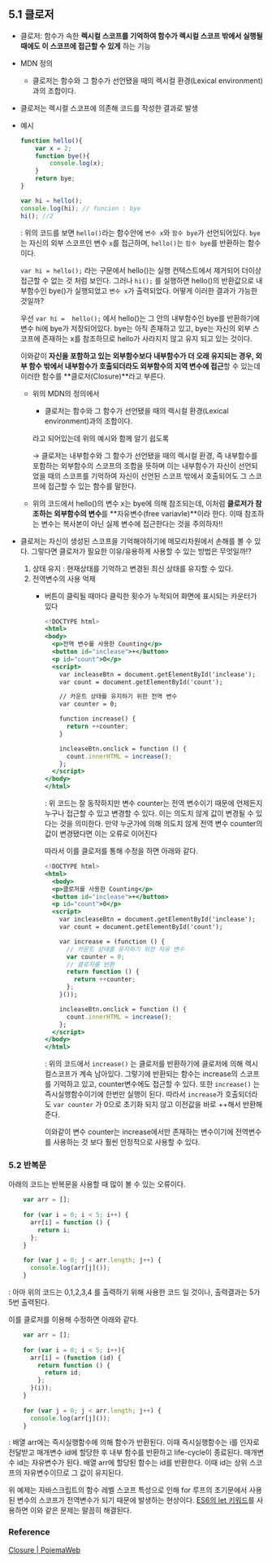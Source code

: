 ## 5.1 클로저

- 클로저: 함수가 속한 **렉시컬 스코프를 기억하여 함수가 렉시컬 스코프 밖에서 실행될 때에도 이 스코프에 접근할 수 있게** 하는 기능
- MDN 정의
    - 클로저는 함수와 그 함수가 선언됐을 때의 렉시컬 환경(Lexical environment)과의 조합이다.
- 클로저는 렉시컬 스코프에 의존해 코드를 작성한 결과로 발생
- 예시

    ```jsx
    function hello(){
        var x = 2;
        function bye(){
            console.log(x);
        }
        return bye;
    }
    
    var hi = hello();
    console.log(hi); // funcion : bye
    hi(); //2
    ```

  : 위의 코드를 보면 `hello()`라는 함수안에 `변수 x`와 `함수 bye`가 선언되어있다. `bye`는 자신의 외부 스코프인 변수 `x`를 접근하며, `hello()`는 `함수 bye`를 반환하는 함수이다.

  `var hi = hello();` 라는 구문에서 hello()는 실행 컨텍스트에서 제거되어 더이상 접근할 수 없는 것 처럼 보인다. 그러나 `hi();` 를 실행하면 hello()의 반환값으로 내부함수인 bye()가 실행되었고 `변수 x`가 출력되었다. 어떻게 이러한 결과가 가능한 것일까?

  우선 `var hi =  hello();` 에서 hello()는 그 안의 내부함수인 bye를 반환하기에 변수 hi에 bye가 저장되어있다. bye는 아직 존재하고 있고, bye는 자신의 외부 스코프에 존재하는 x를 참조하므로 hello가 사라지지 않고 유지 되고 있는 것이다.

  이와같이 **자신을 포함하고 있는 외부함수보다 내부함수가 더 오래 유지되는 경우, 외부 함수 밖에서 내부함수가 호출되더라도 외부함수의 지역 변수에 접근**할 수 있는데 이러한 함수를 **클로저(Closure)**라고 부른다.

    - 위의 MDN의 정의에서
        - 클로저는 함수와 그 함수가 선언됐을 때의 렉시컬 환경(Lexical environment)과의 조합이다.

      라고 되어있는데 위의 예시와 함께 알기 쉽도록

      → 클로저는 내부함수와 그 함수가 선언됐을 때의 렉시컬 환경, 즉 내부함수를 포함하는 외부함수의 스코프의 조합을 뜻하며 이는 내부함수가 자신이 선언되었을 때의 스코프를 기억하여 자신이 선언된 스코프 밖에서 호출되어도 그 스코프에 접근할 수 있는 함수를 말한다.
  
    - 위의 코드에서 hello()의 변수 x는 bye에 의해 참조되는데, 이처럼 **클로저가 참조하는 외부함수의 변수**를 **자유변수(free variavle)**이라 한다. 이때 참조하는 변수는 복사본이 아닌 실제 변수에 접근한다는 것을 주의하자‼️

- 클로저는 자신이 생성된 스코프을 기억해야하기에 메모리차원에서 손해를 볼 수 있다. 그렇다면 클로저가 필요한 이유/유용하게 사용할 수 있는 방법은 무엇일까⁉️
    1. 상태 유지 : 현재상태를 기억하고 변경된 최신 상태를 유지할 수 있다.
    2. 전역변수의 사용 억제
        - 버튼이 클릭될 때마다 클릭한 횟수가 누적되어 화면에 표시되는 카운터가 있다

            ```jsx
            <!DOCTYPE html>
            <html>
            <body>
              <p>전역 변수를 사용한 Counting</p>
              <button id="inclease">+</button>
              <p id="count">0</p>
              <script>
                var incleaseBtn = document.getElementById('inclease');
                var count = document.getElementById('count');
            
                // 카운트 상태를 유지하기 위한 전역 변수
                var counter = 0;
            
                function increase() {
                  return ++counter;
                }
            
                incleaseBtn.onclick = function () {
                  count.innerHTML = increase();
                };
              </script>
            </body>
            </html>
            ```

          : 위 코드는 잘 동작하지만 변수 counter는 전역 변수이기 때문에 언제든지 누구나 접근할 수 있고 변경할 수 있다. 이는 의도치 않게 값이 변경될 수 있다는 것을 의미한다. 만약 누군가에 의해 의도치 않게 전역 변수 counter의 값이 변경됐다면 이는 오류로 이어진다

          따라서 이를 클로저를 통해 수정을 하면 아래와 같다.

            ```jsx
            <!DOCTYPE html>
            <html>
              <body>
              <p>클로저를 사용한 Counting</p>
              <button id="inclease">+</button>
              <p id="count">0</p>
              <script>
                var incleaseBtn = document.getElementById('inclease');
                var count = document.getElementById('count');
            
                var increase = (function () {
                  // 카운트 상태를 유지하기 위한 자유 변수
                  var counter = 0;
                  // 클로저를 반환
                  return function () {
                    return ++counter;
                  };
                }());
            
                incleaseBtn.onclick = function () {
                  count.innerHTML = increase();
                };
              </script>
            </body>
            </html>
            ```

          : 위의 코드에서 `increase()` 는 클로저를 반환하기에 클로저에 의해 렉시컬스코프가 계속 남아있다. 그렇기에 반환되는 함수는 increase의 스코프를 기억하고 있고, counter변수에도 접근할 수 있다. 또한  `increase()` 는 즉시실행함수이기에 한번만 실행이 된다. 따라서 `increase`가 호출되더라도 `var counter` 가 0으로 초기화 되지 않고 이전값을 바로 ++해서 반환해준다.

          이와같이 변수 counter는 increase에서만 존재하는 변수이기에 전역변수를 사용하는 것 보다 훨씬 안정적으로 사용할 수 있다.


### 5.2 반복문
    
아래의 코드는 반복문을 사용할 때 많이 볼 수 있는 오류이다.
    
```jsx
    var arr = [];
    
    for (var i = 0; i < 5; i++) {
      arr[i] = function () {
        return i;
      };
    }
    
    for (var j = 0; j < arr.length; j++) {
      console.log(arr[j]());
    }
   ```
    
: 아마 위의 코드는 0,1,2,3,4 를 출력하기 위해 사용한 코드 일 것이나, 출력결과는 5가 5번 출력된다.
    
이를 클로저를 이용해 수정하면 아래와 같다.
    
```jsx
    var arr = [];
    
    for (var i = 0; i < 5; i++){
      arr[i] = (function (id) {
        return function () {
          return id;
        };
      }(i));
    }
    
    for (var j = 0; j < arr.length; j++) {
      console.log(arr[j]());
    }
   ```
    
: 배열 arr에는 즉시실행함수에 의해 함수가 반환된다. 이때 즉시실행함수는 i를 인자로 전달받고 매개변수 id에 할당한 후 내부 함수를 반환하고 life-cycle이 종료된다. 매개변수 id는 자유변수가 된다. 배열 arr에 할당된 함수는 id를 반환한다. 이때 id는 상위 스코프의 자유변수이므로 그 값이 유지된다.
    
위 예제는 자바스크립트의 함수 레벨 스코프 특성으로 인해 for 루프의 초기문에서 사용된 변수의 스코프가 전역변수가 되기 때문에 발생하는 현상이다. [ES6의 let 키워드](https://poiemaweb.com/es6-block-scope)를 사용하면 이와 같은 문제는 말끔히 해결된다.
    
### Reference
    
[Closure | PoiemaWeb](https://poiemaweb.com/js-closure)